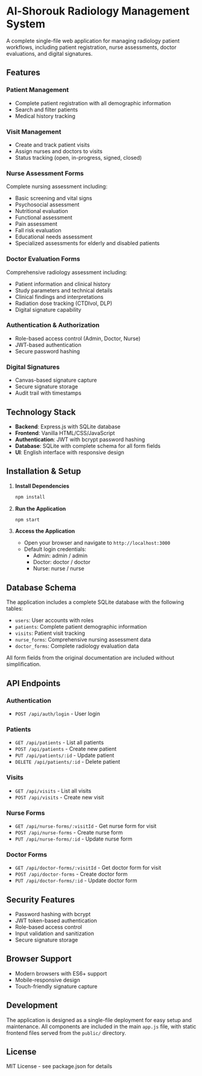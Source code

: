 # Al-Shorouk Radiology Management System

A complete single-file web application for managing radiology patient workflows, including patient registration, nurse assessments, doctor evaluations, and digital signatures.

## Features

### Patient Management
- Complete patient registration with all demographic information
- Search and filter patients
- Medical history tracking

### Visit Management
- Create and track patient visits
- Assign nurses and doctors to visits
- Status tracking (open, in-progress, signed, closed)

### Nurse Assessment Forms
Complete nursing assessment including:
- Basic screening and vital signs
- Psychosocial assessment
- Nutritional evaluation
- Functional assessment
- Pain assessment
- Fall risk evaluation
- Educational needs assessment
- Specialized assessments for elderly and disabled patients

### Doctor Evaluation Forms
Comprehensive radiology assessment including:
- Patient information and clinical history
- Study parameters and technical details
- Clinical findings and interpretations
- Radiation dose tracking (CTDIvol, DLP)
- Digital signature capability

### Authentication & Authorization
- Role-based access control (Admin, Doctor, Nurse)
- JWT-based authentication
- Secure password hashing

### Digital Signatures
- Canvas-based signature capture
- Secure signature storage
- Audit trail with timestamps

## Technology Stack

- **Backend**: Express.js with SQLite database
- **Frontend**: Vanilla HTML/CSS/JavaScript
- **Authentication**: JWT with bcrypt password hashing
- **Database**: SQLite with complete schema for all form fields
- **UI**: English interface with responsive design

## Installation & Setup

1. **Install Dependencies**
   ```bash
   npm install
   ```

2. **Run the Application**
   ```bash
   npm start
   ```

3. **Access the Application**
   - Open your browser and navigate to `http://localhost:3000`
   - Default login credentials:
     - Admin: admin / admin
     - Doctor: doctor / doctor
     - Nurse: nurse / nurse

## Database Schema

The application includes a complete SQLite database with the following tables:

- `users`: User accounts with roles
- `patients`: Complete patient demographic information
- `visits`: Patient visit tracking
- `nurse_forms`: Comprehensive nursing assessment data
- `doctor_forms`: Complete radiology evaluation data

All form fields from the original documentation are included without simplification.

## API Endpoints

### Authentication
- `POST /api/auth/login` - User login

### Patients
- `GET /api/patients` - List all patients
- `POST /api/patients` - Create new patient
- `PUT /api/patients/:id` - Update patient
- `DELETE /api/patients/:id` - Delete patient

### Visits
- `GET /api/visits` - List all visits
- `POST /api/visits` - Create new visit

### Nurse Forms
- `GET /api/nurse-forms/:visitId` - Get nurse form for visit
- `POST /api/nurse-forms` - Create nurse form
- `PUT /api/nurse-forms/:id` - Update nurse form

### Doctor Forms
- `GET /api/doctor-forms/:visitId` - Get doctor form for visit
- `POST /api/doctor-forms` - Create doctor form
- `PUT /api/doctor-forms/:id` - Update doctor form

## Security Features

- Password hashing with bcrypt
- JWT token-based authentication
- Role-based access control
- Input validation and sanitization
- Secure signature storage

## Browser Support

- Modern browsers with ES6+ support
- Mobile-responsive design
- Touch-friendly signature capture

## Development

The application is designed as a single-file deployment for easy setup and maintenance. All components are included in the main `app.js` file, with static frontend files served from the `public/` directory.

## License

MIT License - see package.json for details